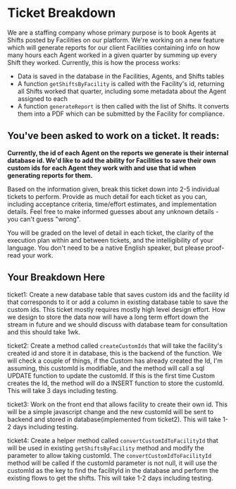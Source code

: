# Ticket Breakdown
We are a staffing company whose primary purpose is to book Agents at Shifts posted by Facilities on our platform. We're working on a new feature which will generate reports for our client Facilities containing info on how many hours each Agent worked in a given quarter by summing up every Shift they worked. Currently, this is how the process works:

- Data is saved in the database in the Facilities, Agents, and Shifts tables
- A function `getShiftsByFacility` is called with the Facility's id, returning all Shifts worked that quarter, including some metadata about the Agent assigned to each
- A function `generateReport` is then called with the list of Shifts. It converts them into a PDF which can be submitted by the Facility for compliance.

## You've been asked to work on a ticket. It reads:

**Currently, the id of each Agent on the reports we generate is their internal database id. We'd like to add the ability for Facilities to save their own custom ids for each Agent they work with and use that id when generating reports for them.**


Based on the information given, break this ticket down into 2-5 individual tickets to perform. Provide as much detail for each ticket as you can, including acceptance criteria, time/effort estimates, and implementation details. Feel free to make informed guesses about any unknown details - you can't guess "wrong".


You will be graded on the level of detail in each ticket, the clarity of the execution plan within and between tickets, and the intelligibility of your language. You don't need to be a native English speaker, but please proof-read your work.

## Your Breakdown Here
ticket1: 
Create a new database table that saves custom ids and the facility id that corresponds to it or 
add a column in existing database table to save the custom ids.
This ticket mostly requires mostly high level design effort. How we design to store the data now will
have a long term effort down the stream in future and we should discuss with database team for consultation and this should take 1wk.

ticket2:
Create a method called `createCustomIds` that will take the facility's created id and store it in database, this is the backend of the function.
We will check a couple of things, if the Custom has already created the Id, I'm assuming, this customId is modifiable, and the method will call a sql UPDATE function to update the customId.
If this is the first time Custom creates the Id, the method will do a INSERT function to store the customId.
This will take 3 days including testing. 

ticket3: 
Work on the front end that allows facility to create their own id. This will be a simple javascript change and the new customId will be sent to backend and stored in database(implemented from ticket2).
This will take 1-2 days including testing. 

ticket4: 
Create a helper method called `convertCustomIdToFacilityId` that will be used in existing `getShiftsByFacility` method and modify the parameter to allow taking customId.
The `convertCustomIdToFacilityId` method will be called if the customId parameter is not null, it will use the customId as the key to find the facilityId in the database and perform the existing flows to get the shifts.
This will take 1-2 days including testing.


